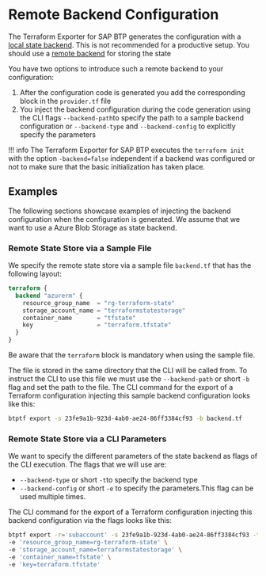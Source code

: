 # Remote Backend Configuration

The Terraform Exporter for SAP BTP generates the configuration with a [local state backend](https://developer.hashicorp.com/terraform/language/backend/local). This is not recommended for a productive setup. You should use a [remote backend](https://developer.hashicorp.com/terraform/language/backend) for storing the state

You have two options to introduce such a remote backend to your configuration:

1. After the configuration code is generated you add the corresponding block in the `provider.tf` file
2. You inject the backend configuration during the code generation using the CLI flags `--backend-path`to specify the path to a sample backend configuration or `--backend-type` and `--backend-config` to explicitly specify the parameters

!!! info
    The Terraform Exporter for SAP BTP executes the `terraform init` with the option `-backend=false` independent if a backend was configured or not to make sure that the basic initialization has taken place.

## Examples

The following sections showcase examples of injecting the backend configuration when the configuration is generated. We assume that we want to use a Azure Blob Storage as state backend.

### Remote State Store via a Sample File

We specify the remote state store via a sample file `backend.tf` that has the following layout:

```terraform
terraform {
  backend "azurerm" {
    resource_group_name  = "rg-terraform-state"
    storage_account_name = "terraformstatestorage"
    container_name       = "tfstate"
    key                  = "terraform.tfstate"
  }
}
```

Be aware that the `terraform` block is mandatory when using the sample file.

The file is stored in the same directory that the CLI will be called from. To instruct the CLI to use this file we must use the  `--backend-path` or short `-b` flag and set the path to the file. The CLI command for the export of a Terraform configuration injecting this sample backend configuration looks like this:

```bash
btptf export -s 23fe9a1b-923d-4ab0-ae24-86ff3384cf93 -b backend.tf
```

### Remote State Store via a CLI Parameters

We want to specify the different parameters of the state backend as flags of the CLI execution. The flags that we will use are:

- `--backend-type` or short `-t`to specify the backend type
- `--backend-config` or short `-e` to specify the parameters.This flag can be used multiple times.

The CLI command for the export of a Terraform configuration injecting this backend configuration via the flags looks like this:

```bash
btptf export -r='subaccount' -s 23fe9a1b-923d-4ab0-ae24-86ff3384cf93 -t azurerm \
-e 'resource_group_name=rg-terraform-state' \
-e 'storage_account_name=terraformstatestorage' \
-e 'container_name=tfstate' \
-e 'key=terraform.tfstate'
```

